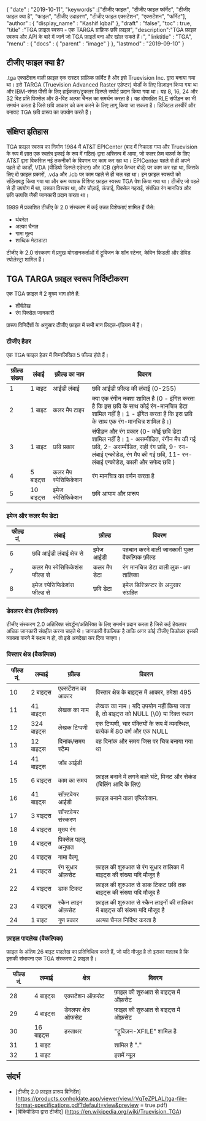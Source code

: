 {
  "date" : "2019-10-11",
  "keywords" :["टीजीए फाइल", "टीजीए फाइल फॉर्मेट", "टीजीए फाइल क्या है", "फाइल", "टीजीए उदाहरण", "टीजीए फाइल एक्सटेंशन", "एक्सटेंशन", "फॉर्मेट"],
  "author" : {
    "display_name" : "Kashif Iqbal"
},
  "draft" : "false",
  "toc" : true,
  "title" :"TGA फ़ाइल स्वरूप - एक TARGA ग्राफ़िक छवि फ़ाइल",
  "description":"TGA फ़ाइल स्वरूप और API के बारे में जानें जो TGA फ़ाइलें बना और खोल सकते हैं।",
  "linktitle" : "TGA",
  "menu" : {
    "docs" : {
      "parent" : "image"
}
},
  "lastmod" : "2019-09-10"
}

## टीजीए फाइल क्या है?

.tga एक्सटेंशन वाली फ़ाइल एक रास्टर ग्राफ़िक फ़ॉर्मैट है और इसे Truevision Inc. द्वारा बनाया गया था। इसे TARGA (Truevision Advanced Raster एडेप्टर) बोर्डों के लिए डिज़ाइन किया गया था और IBM-संगत पीसी के लिए हाईकलर/ट्रूकलर डिस्प्ले सपोर्ट प्रदान किया गया था। यह 8, 16, 24 और 32 बिट प्रति पिक्सेल और 8-बिट अल्फा चैनल का समर्थन करता है। यह दोषरहित RLE संपीड़न का भी समर्थन करता है जिसे छवि आकार को कम करने के लिए लागू किया जा सकता है। डिजिटल तस्वीरें और बनावट TGA छवि प्रारूप का उपयोग करते हैं।

## संक्षिप्त इतिहास

TGA फ़ाइल स्वरूप का निर्माण 1984 में AT&T EPICenter (बाद में निकाला गया और Truevision के रूप में ज्ञात एक स्वतंत्र इकाई के रूप में गठित) द्वारा अस्तित्व में आया, जो कलर फ्रेम बफ़र्स के लिए AT&T द्वारा विकसित नई तकनीकों के विपणन पर काम कर रहा था। EPICenter पहले से ही अपने पहले दो कार्डों, VDA (वीडियो डिस्प्ले एडेप्टर) और ICB (इमेज कैप्चर बोर्ड) पर काम कर रहा था, जिसके लिए दो फ़ाइल प्रकारों, .vda और .icb पर काम पहले से ही चल रहा था। इन फ़ाइल स्वरूपों को संहिताबद्ध किया गया था और कम व्यापक विशिष्ट फ़ाइल स्वरूप TGA पेश किया गया था। टीजीए जो पहले से ही उपयोग में था, उसका विस्तार था, और चौड़ाई, ऊंचाई, पिक्सेल गहराई, संबंधित रंग मानचित्र और छवि उत्पत्ति जैसी जानकारी प्रदान करता था।

1989 में प्रकाशित टीजीए के 2.0 संस्करण में कई उन्नत विशेषताएं शामिल हैं जैसे:

* थंबनेल
* अल्फा चैनल
* गामा मूल्य
* शाब्दिक मेटाडाटा

टीजीए के 2.0 संस्करण में प्रमुख योगदानकर्ताओं में ट्रूविजन के शॉन स्टेनर, केविन फिडली और डेविड स्पोलेस्ट्रा शामिल हैं।

## TGA TARGA फ़ाइल स्वरूप निर्दिष्टीकरण

एक TGA फ़ाइल में 2 मुख्य भाग होते हैं:

* शीर्षलेख
* रंग पिक्सेल जानकारी

प्रारूप विनिर्देशों के अनुसार टीजीए फ़ाइल में सभी मान लिट्ल-एंडियन में हैं।

### टीजीए हैडर

एक TGA फाइल हेडर में निम्नलिखित 5 फील्ड होते हैं।

|फ़ील्ड संख्या|लंबाई |फ़ील्ड का नाम |विवरण|
---|---|---|---|
|1| 1 बाइट | आईडी लंबाई | छवि आईडी फ़ील्ड की लंबाई (0-255) |
|2| 1 बाइट | कलर मैप टाइप | क्या एक रंगीन नक्शा शामिल है (0 - इंगित करता है कि इस छवि के साथ कोई रंग-मानचित्र डेटा शामिल नहीं है। 1 - इंगित करता है कि इस छवि के साथ एक रंग-मानचित्र शामिल है।)|
|3| 1 बाइट | छवि प्रकार | संपीड़न और रंग प्रकार (0- कोई छवि डेटा शामिल नहीं है। 1- असम्पीडित, रंगीन मैप की गई छवि, 2- असम्पीडित, सही रंग छवि, 9- रन-लंबाई एन्कोडेड, रंग मैप की गई छवि, 11- रन-लंबाई एन्कोडेड, काली और सफेद छवि )|
|4| 5 बाइट्स | कलर मैप स्पेसिफिकेशन | रंग मानचित्र का वर्णन करता है |
|5| 10 बाइट्स |इमेज स्पेसिफिकेशन| छवि आयाम और प्रारूप |

### इमेज और कलर मैप डेटा

| फील्ड नं. |लंबाई |फ़ील्ड |विवरण|
---|---|---|---|
|6 |छवि आईडी लंबाई क्षेत्र से| इमेज आईडी | पहचान करने वाली जानकारी युक्त वैकल्पिक फ़ील्ड |
|7 |कलर मैप स्पेसिफिकेशंस फील्ड से| कलर मैप डेटा | रंग मानचित्र डेटा वाली लुक-अप तालिका |
|8 |इमेज स्पेसिफिकेशंस फील्ड से| छवि डेटा | इमेज डिस्क्रिप्टर के अनुसार संग्रहित |

### डेवलपर क्षेत्र (वैकल्पिक)

टीजीए संस्करण 2.0 अतिरिक्त संवर्द्धन/अतिरिक्त के लिए समर्थन प्रदान करता है जिसे कई डेवलपर अधिक जानकारी संग्रहीत करना चाहते थे। जानकारी वैकल्पिक है ताकि अगर कोई टीजीए डिकोडर इसकी व्याख्या करने में सक्षम न हो, तो इसे अनदेखा कर दिया जाएगा।

### विस्तार क्षेत्र (वैकल्पिक)

|फील्ड नं.| लम्बाई| फ़ील्ड |विवरण|
---|---|---|---|
|10| 2 बाइट्स | एक्सटेंशन का आकार | विस्तार क्षेत्र के बाइट्स में आकार, हमेशा 495 |
|11| 41 बाइट्स| लेखक का नाम | लेखक का नाम। यदि उपयोग नहीं किया जाता है, तो बाइट्स को NULL (\0) या रिक्त स्थान | पर सेट किया जाना चाहिए
|12| 324 बाइट्स| लेखक टिप्पणी | एक टिप्पणी, चार पंक्तियों के रूप में व्यवस्थित, प्रत्येक में 80 वर्ण और एक NULL| शामिल है
|13| 12 बाइट्स| दिनांक/समय स्टैम्प | वह दिनांक और समय जिस पर चित्र बनाया गया था|
|14| 41 बाइट्स| जॉब आईडी ||
|15| 6 बाइट्स| काम का समय| फ़ाइल बनाने में लगने वाले घंटे, मिनट और सेकंड (बिलिंग आदि के लिए)|
|16| 41 बाइट्स| सॉफ़्टवेयर आईडी | फ़ाइल बनाने वाला एप्लिकेशन.|
|17| 3 बाइट्स| सॉफ्टवेयर संस्करण ||
|18| 4 बाइट्स| मुख्य रंग||
|19| 4 बाइट्स| पिक्सेल पहलू अनुपात ||
|20| 4 बाइट्स| गामा वैल्यू ||
|21| 4 बाइट्स| रंग सुधार ऑफ़सेट | फ़ाइल की शुरुआत से रंग सुधार तालिका में बाइट्स की संख्या यदि मौजूद है |
|22| 4 बाइट्स| डाक टिकट | फ़ाइल की शुरुआत से डाक टिकट छवि तक बाइट्स की संख्या यदि मौजूद है
|23| 4 बाइट्स| स्कैन लाइन ऑफ़सेट | फ़ाइल की शुरुआत से स्कैन लाइनों की तालिका में बाइट्स की संख्या यदि मौजूद है
|24| 1 बाइट| गुण प्रकार | अल्फा चैनल निर्दिष्ट करता है |

### फ़ाइल पादलेख (वैकल्पिक)

फ़ाइल के अंतिम 26 बाइट पादलेख का प्रतिनिधित्व करते हैं, जो यदि मौजूद है तो इसका मतलब है कि इसकी संभावना एक TGA संस्करण 2 फ़ाइल है।

|फील्ड नं.| लम्बाई| क्षेत्र| विवरण|
---|---|---|---|
|28| 4 बाइट्स| एक्सटेंशन ऑफ़सेट| फ़ाइल की शुरुआत से बाइट्स में ऑफ़सेट |
|29| 4 बाइट्स| डेवलपर क्षेत्र ऑफसेट | फ़ाइल की शुरुआत से बाइट्स में ऑफ़सेट |
|30| 16 बाइट्स| हस्ताक्षर| "ट्रूविज़न-XFILE" शामिल है|
|31| 1 बाइट| | शामिल है "."||
|32| 1 बाइट| | इसमें न्यूल| शामिल है


## संदर्भ

* [टीजीए 2.0 फ़ाइल प्रारूप विनिर्देश](https://products.conholdate.app/viewer/view/rVqTeZPLAL/tga-file-format-specifications.pdf?default=view&preview = true.pdf)
* [विकिपीडिया द्वारा टीजीए] (https://en.wikipedia.org/wiki/Truevision_TGA)

